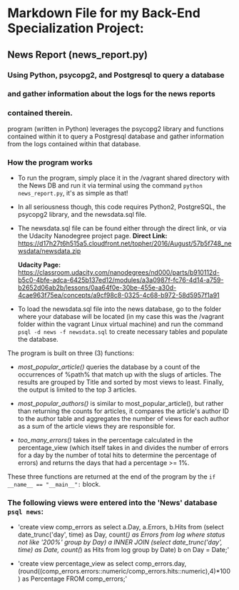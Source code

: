 # Markdown File for my Back-End Specialization Project:
## News Report (news_report.py)

### Using Python, psycopg2, and Postgresql to query a database
### and gather information about the logs for the news reports
### contained therein.

program (written in Python) leverages the psycopg2 library
and functions contained within it to query a Postgresql database and gather
information from the logs contained within that database.


### How the program works

* To run the program, simply place it in the /vagrant shared directory
with the News DB and run it via terminal using the command
`python news_report.py`, it's as simple as that!

* In all seriousness though, this code requires Python2, PostgreSQL,
the psycopg2 library, and the newsdata.sql file.

* The newsdata.sql file can be found either through the direct link,
  or via the Udacity Nanodegree project page.
  __Direct Link:__
  https://d17h27t6h515a5.cloudfront.net/topher/2016/August/57b5f748_newsdata/newsdata.zip

  __Udacity Page:__ https://classroom.udacity.com/nanodegrees/nd000/parts/b910112d-b5c0-4bfe-adca-6425b137ed12/modules/a3a0987f-fc76-4d14-a759-b2652d06ab2b/lessons/0aa64f0e-30be-455e-a30d-4cae963f75ea/concepts/a9cf98c8-0325-4c68-b972-58d5957f1a91

* To load the newsdata.sql file into the news database, go to the folder
  where your database will be located (in my case this was the /vagrant
  folder within the vagrant Linux virtual machine) and run the command
  `psql -d news -f newsdata.sql` to create necessary tables and populate
  the database.

The program is built on three (3) functions:

* _most_popular_article()_ queries the database by a count of the
  occurrences of %path% that match up with
  the slugs of articles.  The results are grouped by Title and sorted
  by most views to least.  Finally, the output is limited to the top
  3 articles.

* _most_popular_authors()_ is similar to most_popular_article(), but
  rather than returning the counts for articles, it compares the article's
  author ID to the author table and aggregates the number of views for
  each author as a sum of the article views they are responsible for.

* _too_many_errors()_ takes in the percentage calculated in the
  percentage_view (which itself takes in and divides the number of errors
  for a day by the number of total hits to determine the percentage of errors)
  and returns the days that had a percentage >= 1%.

These three functions are returned at the end of the program by the
`if __name__ == "__main__":` block.





### The following views were entered into the 'News' database `psql news`:

* 'create view comp_errors as
  select a.Day, a.Errors, b.Hits
  from (select date_trunc('day', time) as Day, count(*) as Errors from log where status not like '200%' group by Day) a
  INNER JOIN
  (select date_trunc('day', time) as Date, count(*) as Hits from log group by Date) b on Day = Date;'

* 'create view percentage_view as
  select comp_errors.day, (round((comp_errors.errors::numeric/comp_errors.hits::numeric),4)*100) as Percentage
  FROM comp_errors;'
